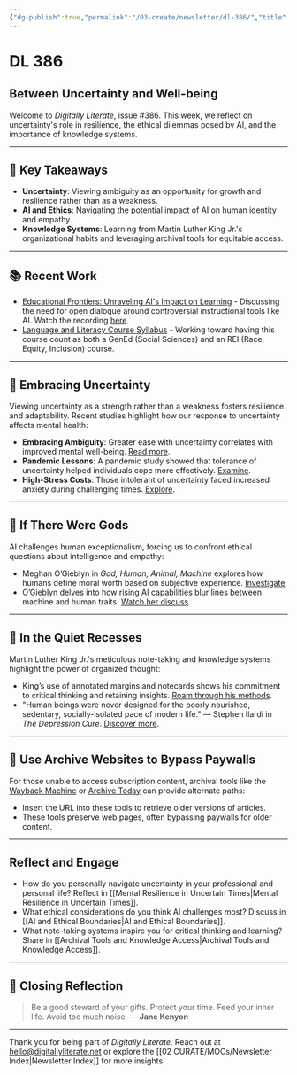 ```yaml
---
{"dg-publish":true,"permalink":"/03-create/newsletter/dl-386/","title":"Between Uncertainty and Well-being","tags":["uncertainty","generative-ai","mental-health","digital-literacy","productivity"]}
---
```



# DL 386

## Between Uncertainty and Well-being

Welcome to _Digitally Literate_, issue #386. This week, we reflect on uncertainty's role in resilience, the ethical dilemmas posed by AI, and the importance of knowledge systems.

---

## 🔖 Key Takeaways
- **Uncertainty**: Viewing ambiguity as an opportunity for growth and resilience rather than as a weakness.
- **AI and Ethics**: Navigating the potential impact of AI on human identity and empathy.
- **Knowledge Systems**: Learning from Martin Luther King Jr.'s organizational habits and leveraging archival tools for equitable access.

---

## 📚 Recent Work
- [Educational Frontiers: Unraveling AI's Impact on Learning](https://docs.google.com/presentation/d/1QYOkTHnQHtnytBxRCzoTgKc_sj34KS3n3YFEI5lCdZg/edit?usp=sharing) - Discussing the need for open dialogue around controversial instructional tools like AI. Watch the recording [here](https://shsu.zoom.us/rec/play/zcGnO6H7SAFLcsk0elemVbALfX6g-edPl77Xf_OhQZELcb2iC_o6u5d9xHn87-p7_pB4YnPVTrRfHXuF.05jP12BMJAORRqcX?canPlayFromShare=true&from=share_recording_detail&continueMode=true&componentName=rec-play&originRequestUrl=https%3A%2F%2Fshsu.zoom.us%2Frec%2Fshare%2FBjlPMVAREMCDIwM5h1sv4Xt7JTDXZNiS5ZXUIon3QNlmTHb_jJfCZTKUTCwccZGs.gvhr2WUfcqHcbUEr).
- [Language and Literacy Course Syllabus](https://docs.google.com/document/d/1gKvDWPbSbH-PruXlGGZvtOfayZbvrm1VK-k7-CTYW0U/edit?usp=sharing) - Working toward having this course count as both a GenEd (Social Sciences) and an REI (Race, Equity, Inclusion) course.

---

## 🌱 Embracing Uncertainty

Viewing uncertainty as a strength rather than a weakness fosters resilience and adaptability. Recent studies highlight how our response to uncertainty affects mental health:
- **Embracing Ambiguity**: Greater ease with uncertainty correlates with improved mental well-being. [Read more](https://www.nytimes.com/2024-01-13/opinion/uncertainty-anxiety-psychology.html).
- **Pandemic Lessons**: A pandemic study showed that tolerance of uncertainty helped individuals cope more effectively. [Examine](https://www.researchgate.net/publication/343409944_Coping_and_tolerance_of_uncertainty).
- **High-Stress Costs**: Those intolerant of uncertainty faced increased anxiety during challenging times. [Explore](https://www.ncbi.nlm.nih.gov/pmc/articles/PMC8608787/).

---

## 🤖 If There Were Gods

AI challenges human exceptionalism, forcing us to confront ethical questions about intelligence and empathy:
- Meghan O’Gieblyn in *God, Human, Animal, Machine* explores how humans define moral worth based on subjective experience. [Investigate](https://www.vox.com/the-highlight/23777171/ai-animals-rights-cruelty-transhumanism-bostrom).
- O’Gieblyn delves into how rising AI capabilities blur lines between machine and human traits. [Watch her discuss](https://archive.org/details/CSPAN2_20220224_104400_Meghan_OGieblyn_God_Human_Animal_Machine).

---

## 📖 In the Quiet Recesses

Martin Luther King Jr.'s meticulous note-taking and knowledge systems highlight the power of organized thought:
- King’s use of annotated margins and notecards shows his commitment to critical thinking and retaining insights. [Roam through his methods](https://jillianhess.substack.com/p/martin-luther-king-jrs-organizational).
- "Human beings were never designed for the poorly nourished, sedentary, socially-isolated pace of modern life." — Stephen Ilardi in *The Depression Cure*. [Discover more](https://bookshop.org/p/books/the-depression-cure-the-6-step-program-to-beat-depression-without-drugs-stephen-s-ilardi/16607759).

---

## 🧰 Use Archive Websites to Bypass Paywalls

For those unable to access subscription content, archival tools like the [Wayback Machine](https://archive.org/web/) or [Archive Today](https://archive.ph/) can provide alternate paths:
- Insert the URL into these tools to retrieve older versions of articles.
- These tools preserve web pages, often bypassing paywalls for older content.

---

## Reflect and Engage
- How do you personally navigate uncertainty in your professional and personal life? Reflect in [[Mental Resilience in Uncertain Times\|Mental Resilience in Uncertain Times]].
- What ethical considerations do you think AI challenges most? Discuss in [[AI and Ethical Boundaries\|AI and Ethical Boundaries]].
- What note-taking systems inspire you for critical thinking and learning? Share in [[Archival Tools and Knowledge Access\|Archival Tools and Knowledge Access]].

---

## 🌟 Closing Reflection

> Be a good steward of your gifts. Protect your time. Feed your inner life. Avoid too much noise. — **Jane Kenyon**

---

Thank you for being part of _Digitally Literate_. Reach out at hello@digitallyliterate.net or explore the [[02 CURATE/MOCs/Newsletter Index\|Newsletter Index]] for more insights.

